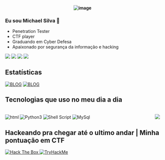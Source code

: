 <h4 align="center">
 
![image](https://i.ytimg.com/vi/Rv8iavwm7eo/maxresdefault.jpg)


### Eu sou Michael Silva 👋

- Penetration Tester
- CTF player
- Graduando em Cyber Defesa
- Apaixonado por segurança da informação e hacking
<div>
<a href="https://github.com/al4xs/" target="_blank"><img src="https://img.shields.io/badge/GitHub-100000?style=for-the-badge&logo=github&logoColor=white" target="_blank"></a> 
<a href="https://instagram.com/michaelferral4xs" target="_blank"><img src="https://img.shields.io/badge/-Instagram-%23E4405F?style=for-the-badge&logo=instagram&logoColor=white" target="_blank"></a>  
<a href = "mailto:al4xs@protonmail.com"><img src="https://img.shields.io/badge/-protonmail-%23333?style=for-the-badge&logo=protonmail&logoColor=white" target="_blank"></a>
<a href="https://www.linkedin.com/in/michael-al4xs" target="_blank"><img src="https://img.shields.io/badge/-LinkedIn-%230077B5?style=for-the-badge&logo=linkedin&logoColor=white" target="_blank"></a>

## Estatísticas
</div>

[![BLOG](https://github-readme-stats.vercel.app/api?username=al4xs&theme=github_dark)](https://github.com/al4xs)
[![BLOG](https://github-readme-stats.vercel.app/api/top-langs/?username=al4xs&layout=compact&langs_count=7&theme=github_dark&include_all_commits=true)](https://github.com/al4xs)

</div>

## Tecnologias que uso no meu dia a dia

<div style="display: inline_block"><br/>
<img align="center" alt="html" src="https://img.shields.io/badge/HTML-239120?style=for-the-badge&logo=html5&logoColor=white"/>
<img align="center" alt="Python3" src="https://img.shields.io/badge/Python-14354C?style=for-the-badge&logo=python&logoColor=white"/>
<img align="center" alt="Shell Script" src="https://img.shields.io/badge/Shell_Script-121011?style=for-the-badge&logo=gnu-bash&logoColor=white"/>
<img align="center" alt="MySql" src="https://img.shields.io/badge/MySQL-00000F?style=for-the-badge&logo=mysql&logoColor=white"/>
<img src="https://i.pinimg.com/originals/26/fd/49/26fd49fa54b204fbaf6301efefd53ae2.gif" weigth=500 align="right")>
</div>
<br\>

 ## Hackeando pra chegar at&eacute; o ultimo andar | Minha pontuação em CTF
<a href="https://app.hackthebox.com/profile/348066" target="_blank">
  <img src="http://www.hackthebox.eu/badge/image/348066" alt="Hack The Box">
</a>
<a href="https://tryhackme.com/p/michaelklaan" target="_blank">
  <img src="https://tryhackme-badges.s3.amazonaws.com/michaelklaan.png" alt="TryHackMe">
</a>
